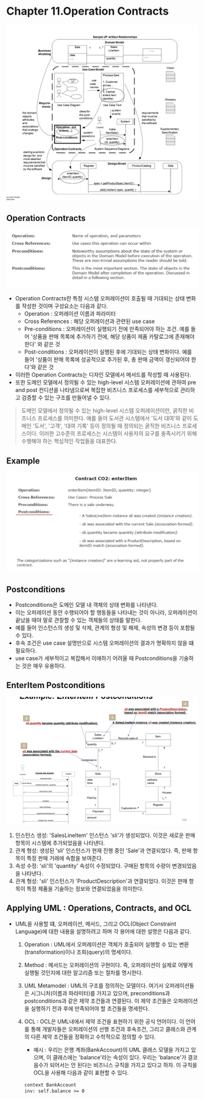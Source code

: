 # Chapter 11.Operation Contracts

<img src="./img/11-1.png">


## Operation Contracts

<img src="./img/11-2.png">

- Operation Contracts란 특정 시스템 오퍼레이션이 호출될 때 기대되는 상태 변화를 작성한 것이며 구성요소는 다음과 같다.
  - Operation : 오퍼레이션 이름과 파라미터
  - Cross References : 해당 오퍼레이션과 관련된 use case
  - Pre-conditions : 오퍼레이션이 실행되기 전에 만족되어야 하는 조건. 예를 들어 '상품을 판매 목록에 추가하기 전에, 해당 상품이 제품 카탈로그에 존재해야한다' 와 같은 것
  - Post-conditions : 오퍼레이션이 실행된 후에 기대되는 상태 변화이다. 예를 들어 '상품이 판매 목록에 성공적으로 추가된 후, 총 판매 금액이 갱신되어야 한다'와 같은 것
- 이러한 Operation Contracts는 디자인 모델에서 메서드를 작성할 때 사용된다.
- 또한 도메인 모델에서 정의될 수 있는 high-level 시스템 오퍼레이션에 관하여 pre and post 컨디션을 나타냄으로써 복잡한 비즈니스 프로세스를 세부적으로 관리하고 검증할 수 있는 구조를 만들어낼 수 있다.

> 도메인 모델에서 정의될 수 있는 high-level 시스템 오퍼레이션이란, 굵직한 비즈니스 프로세스를 의미한다. 예를 들어 도서관 시스템에서 '도서 대여'와 같이 도메인 '도서', '고객', '대여 기록' 등이 정의될 때 정의되는 굵직한 비즈니스 프로세스이다. 이러한 고수준의 프로세스는 시스템이 사용자의 요구를 충족시키기 위해 수행해야 하는 핵심적인 작업들을 대표한다.


## Example

<img src="./img/11-3.png">


## Postconditions
- Postconditions은 도메인 모델 내 객채의 상태 변화를 나타낸다.
- 이는 오퍼레이션 동안 수행되어야 할 행동들을 나타내는 것이 아니라, 오퍼레이션이 끝났을 때야 말로 관찰할 수 있는 객체들의 상태를 말한다.
- 예를 들어 인스턴스의 생성 및 삭제, 관계의 형성 및 해제, 속성의 변경 등이 포함될 수 있다.
- 후속 조건은 use case 설명만으로 시스템 오퍼레이션의 결과가 명확하지 않을 떄 필요하다.
- use case가 세부적이고 복잡해서 이애하기 어려울 때 Postconditions을 기술하는 것은 매우 유용하다.


## EnterItem Postconditions

<img src="./img/11-4.png">

1. 인스턴스 생성: 'SalesLineItem' 인스턴스 'sli'가 생성되었다. 이것은 새로운 판매 항목이 시스템에 추가되었음을 나타낸다.
2. 관계 형성: 생성된 'sli' 인스턴스가 현재 진행 중인 'Sale'과 연결되었다. 즉, 판매 항목이 특정 판매 거래에 속함을 보여준다.
3. 속성 수정: 'sli'의 'quantity' 속성이 수정되었다. 구매된 항목의 수량이 변경되었음을 나타낸다.
4. 관계 형성: 'sli' 인스턴스가 'ProductDescription'과 연결되었다. 이것은 판매 항목이 특정 제품을 기술하는 정보와 연결되었음을 의미한다.



## Applying UML : Operations, Contracts, and OCL

- UML을 사용할 떄, 오퍼레이션, 메서드, 그리고 OCL(Object Constraint Language)에 대한 내용을 설명하려고 하며 각 용어에 대한 설명은 다음과 같다.

  1. Operation : UML에서 오퍼레이션은 객체가 호출되어 실행할 수 있는 변환(transformation)이나 조회(query)의 명세이다.

  2. Method : 메서드는 오퍼레이션의 구현이다. 즉, 오퍼레이션이 실제로 어떻게 실행될 것인지에 대한 알고리즘 또는 절차를 명시한다.

  3. UML Metamodel : UML의 구조를 정의하는 모델이다. 여기서 오퍼레이션들은 시그니처(이름과 파라미터)를 가지고 있으며, preconditions과 postconditions과 같은 제약 조건들과 연결된다. 이 제약 조건들은 오퍼레이션을 실행하기 전과 후에 만족되어야 할 조건들을 명세한다.

  4. OCL : OCL은 UML내에서 제약 조건을 표현하기 위한 공식 언어이다. 이 언어를 통해 개발자들은 오퍼레이션의 선행 조건과 후속조건, 그리고 클래스와 관계의 다른 제약 조건들을 정확하고 수학적으로 정의할 수 있다.
     - 예시 : 우리는 은행 계좌(BankAccount)의 UML 클래스 모델을 가지고 있으며, 이 클래스에는 'balance'라는 속성이 있다. 우리는 'balance'가 결코 음수가 되어서는 안 된다는 비즈니스 규칙을 가지고 있다고 하자. 이 규칙을 OCL을 사용해 다음과 같이 표현할 수 있다.

      ```ocl
      context BankAccount
      inv: self.balance >= 0
      ```